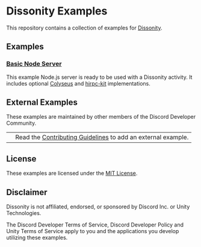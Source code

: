 # Dissonity Examples

This repository contains a collection of examples for [Dissonity](https://github.com/Furnyr/Dissonity/).

## Examples

### [Basic Node Server](basic-node-server)

This example Node.js server is ready to be used with a Dissonity activity. It includes optional [Colyseus](https://colyseus.io) and [hirpc-kit](https://www.npmjs.com/package/@dissonity/hirpc-kit) implementations.

## External Examples

These examples are maintained by other members of the Discord Developer Community.

| | |
|-|-|
| | Read the [Contributing Guidelines](CONTRIBUTING.md) to add an external example. |

## License

These examples are licensed under the [MIT License](LICENSE.md).

## Disclaimer

Dissonity is not affiliated, endorsed, or sponsored by Discord Inc. or Unity Technologies.

The Discord Developer Terms of Service, Discord Developer Policy and Unity Terms of Service apply to you and the applications you develop utilizing these examples.